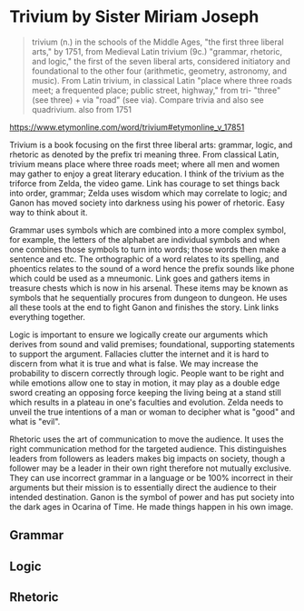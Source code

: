 # Trivium by Sister Miriam Joseph

> trivium (n.)
in the schools of the Middle Ages, "the first three liberal arts," by 1751, from Medieval Latin trivium (9c.) "grammar, rhetoric, and logic," the first of the seven liberal arts, considered initiatory and foundational to the other four (arithmetic, geometry, astronomy, and music). From Latin trivium, in classical Latin "place where three roads meet; a frequented place; public street, highway," from tri- "three" (see three) + via "road" (see via). Compare trivia and also see quadrivium.
also from 1751

https://www.etymonline.com/word/trivium#etymonline_v_17851


Trivium is a book focusing on the first three liberal arts: grammar, logic, and rhetoric as denoted by the prefix tri meaning three. From classical Latin, trivium means place where three roads meet; where all men and women may gather to enjoy a great literary education. I think of the trivium as the triforce from Zelda, the video game. Link has courage to set things back into order, grammar; Zelda uses wisdom which may correlate to logic; and Ganon has moved society into darkness using his power of rhetoric. Easy way to think about it.

Grammar uses symbols which are combined into a more complex symbol, for example, the letters of the alphabet are individual symbols and when one combines those symbols to turn into words; those words then make a sentence and etc. The orthographic of a word relates to its spelling, and phoentics relates to the sound of a word hence the prefix sounds like phone which could be used as a mneumonic. Link goes and gathers items in treasure chests which is now in his arsenal. These items may be known as symbols that he sequentially procures from dungeon to dungeon. He uses all these tools at the end to fight Ganon and finishes the story. Link links everything together.

Logic is important to ensure we logically create our arguments which derives from sound and valid premises; foundational, supporting statements to support the argument. Fallacies clutter the internet and it is hard to discern from what it is true and what is false. We may increase the probability to discern correctly through logic. People want to be right and while emotions allow one to stay in motion, it may play as a double edge sword creating an opposing force keeping the living being at a stand still which results in a plateau in one's faculties and evolution. Zelda needs to unveil the true intentions of a man or woman to decipher what is "good" and what is "evil".

Rhetoric uses the art of communication to move the audience. It uses the right communication method for the targeted audience. This distinguishes leaders from followers as leaders makes big impacts on society, though a follower may be a leader in their own right therefore not mutually exclusive. They can use incorrect grammar in a language or be 100% incorrect in their arguments but their mission is to essentially direct the audience to their intended destination. Ganon is the symbol of power and has put society into the dark ages in Ocarina of Time. He made things happen in his own image.



## Grammar


## Logic


## Rhetoric